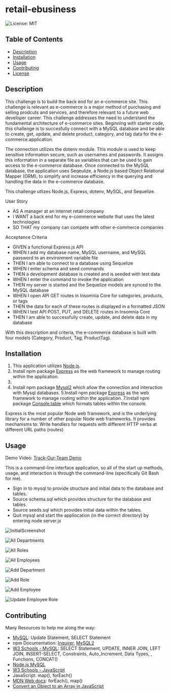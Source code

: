# retail-ebusiness

 ![License: MIT](https://img.shields.io/badge/License-MIT-yellow.svg)

## Table of Contents
  - [Description](#description)
  - [Installation](#installation)
  - [Usage](#usage)
  - [Contributing](#contributing)
  - [License](#license)

## Description
This challenge is to build the back end for an e-commerce site. This challenge is relevant as e-commerce is a major method of purchasing and selling prodcuts and services, and therefore relevant to a future web developer career. This challenge addresses the need to understand the fundamental architecture of e-commerce sites. Beginning with starter code, this challenge is to succesfully connect with a MySQL database and be able to create, get, update, and delete product, category, and tag data for the e-commerce application.

The connection utilizes the dotenv module. This module is used to keep sensitive information secure, such as usernames and passwords. It assigns this information in a separate file as variables that can be used to gain access to the e-commerce database. Once connected to the MySQL database, the application uses Seqeulize, a Node.js based Object Relational Mapper (ORM), to simplify and increase efficiency in the querying and handling the data in the e-commerce database.

This challenge utlizes Node.js, Express, dotenv, MySQL, and Sequelize.

User Story
- AS A manager at an internet retail company
 - I WANT a back end for my e-commerce website that uses the latest technologies
 - SO THAT my company can compete with other e-commerce companies

Acceptance Criteria
- GIVEN a functional Express.js API
- WHEN I add my database name, MySQL username, and MySQL password to an environment variable file
- THEN I am able to connect to a database using Sequelize
- WHEN I enter schema and seed commands
- THEN a development database is created and is seeded with test data
- WHEN I enter the command to invoke the application
- THEN my server is started and the Sequelize models are synced to the MySQL database
- WHEN I open API GET routes in Insomnia Core for categories, products, or tags
- THEN the data for each of these routes is displayed in a formatted JSON
- WHEN I test API POST, PUT, and DELETE routes in Insomnia Core
- THEN I am able to successfully create, update, and delete data in my database

With this description and criteria, the e-commerce database is built with four models (Category, Product, Tag, ProductTag).

## Installation
1. This application utilizes [Node.js](https://nodejs.org/en).
2. Install npm package [Express](https://www.npmjs.com/package/express) as the web framework to manage routing within the application.
3.
4. Install npm package [Mysql2](https://www.npmjs.com/package/mysql2) which allow the connection and interaction with Mysql databases.
5.Install npm package [Express](https://www.npmjs.com/package/express) as the web framework to manage routing within the application.
7.Install npm package [Console.table](https://www.npmjs.com/package/console.table) which formats tables within the console.


Express is the most popular Node web framework, and is the underlying library for a number of other popular Node web frameworks. It provides mechanisms to: Write handlers for requests with different HTTP verbs at different URL paths (routes)



## Usage

Demo Video: [Track-Our-Team Demo](https://drive.google.com/file/d/1Bs7E0_f77cjZONEGXeFnJ9keiH-Yc7VM/view)

This is a command-line interface application, so all of the start up methods, usage, and interaction is through the command-line (specifically Git Bash for me).
 - Sign in to mysql to provide structure and initial data to the database and tables.
 - Source schema.sql which provides structure for the database and tables.
 - Source seeds.sql which provides initial data within the tables.
 - Quit mysql and start the appliocation (in the correct directory) by entering node server.js

![InitialScreenshot](https://github.com/leesochay/track-our-team/blob/main/images/Initial_screenshot.png)

![All Departments](https://github.com/leesochay/track-our-team/blob/main/images/All_departments_screenshot.png)

![All Roles](https://github.com/leesochay/track-our-team/blob/main/images/View_all_roles_screenshot.png)

![All Employees](https://github.com/leesochay/track-our-team/blob/main/images/All_employees_screenshot.png)

![Add Department](https://github.com/leesochay/track-our-team/blob/main/images/Add_department.png)

![Add Role](https://github.com/leesochay/track-our-team/blob/main/images/Add_role.png)

![Add Employee](https://github.com/leesochay/track-our-team/blob/main/images/Add_employee.png)

![Update Employee Role](https://github.com/leesochay/track-our-team/blob/main/images/Update_employee_role.png)

## Contributing
Many Resources to help me along the way:
- [MySQL](https://www.mysql.com/): Update Statement, SELECT Statement
- npm Documentation: [Inquirer](https://www.npmjs.com/package/inquirer), [MySQL2](https://www.npmjs.com/package/mysql2)
- [W3 Schools - MySQL](https://www.w3schools.com/mysql/default.asp): SELECT Statement, UPDATE, INNER JOIN, LEFT JOIN, INSERT-SELECT, Constraints, Auto_Increment, Data Types, , Functions, CONCAT()
- [Node.js MySQL](https://www.w3schools.com/nodejs/nodejs_mysql.asp)
- [W3 Schools - JavaScript](https://www.w3schools.com/js/default.asp)
- JavaScript: map(), forEach()
- [MDN Web docs](https://developer.mozilla.org/en-US/): forEach(), map()
- [Convert an Object to an Array in JavaScript](https://www.javascripttutorial.net/object/convert-an-object-to-an-array-in-javascript/)
